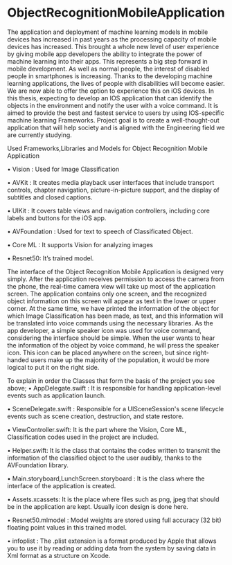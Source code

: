 # ObjectRecognitionMobileApplication


The application and deployment of machine learning models in mobile devices has increased in past years as the processing capacity of mobile devices has increased. This brought a whole new level of user experience by giving mobile app developers the ability to integrate the power of machine learning into their apps. This represents a big step forward in mobile development. As well as normal people, the interest of disabled people in smartphones is increasing. Thanks to the developing machine learning applications, the lives of people with disabilities will become easier. We are now able to offer the option to experience this on iOS devices. In this thesis, expecting to develop an IOS application that can identify the objects in the environment and notify the user with a voice command. It is aimed to provide the best and fastest service to users by using IOS-specific machine learning Frameworks. Project goal is to create a well-thought-out application that will help society and is aligned with the Engineering field we are currently studying.



Used Frameworks,Libraries and Models for Object Recognition Mobile Application

• Vision : Used for Image Classification

• AVKit : It creates media playback user interfaces that include transport controls,
chapter navigation, picture-in-picture support, and the display of subtitles and closed
captions.

• UIKit : It covers table views and navigation controllers, including core labels and
buttons for the iOS app.

• AVFoundation : Used for text to speech of Classificated Object.

• Core ML : It supports Vision for analyzing images

• Resnet50: It’s trained model.


The interface of the Object Recognition Mobile Application is designed very simply. After the application receives permission to access the camera from the phone, the real-time camera view will take up most of the application screen.
The application contains only one screen, and the recognized object information on this screen will appear as text in the lower or upper corner.
At the same time, we have printed the information of the object for which Image Classification has been made, as text, and this information will be translated into voice commands using the necessary libraries. As the app developer, a simple speaker icon was used for voice command, considering the interface should be simple. When the user wants to hear the information of the object by voice command, he will press the speaker icon. This icon can be placed anywhere on the screen, but since right-handed users make up the majority of the population, it would be more logical to put it on the right side.


To explain in order the Classes that form the basis of the project you see above;
• AppDelegate.swift : It is responsible for handling application-level events such as application launch.

• SceneDelegate.swift : Responsible for a UISceneSession's scene lifecycle events such as scene creation, destruction, and state restore.

• ViewController.swift: It is the part where the Vision, Core ML, Classification codes used in the project are included.

• Helper.swift: It is the class that contains the codes written to transmit the information of the classified object to the user audibly, thanks to the AVFoundation library.

• Main.storyboard,LunchScreen.storyboard : It is the class where the interface of the application is created.

• Assets.xcassets: It is the place where files such as png, jpeg that should be in the application are kept. Usually icon design is done here.

• Resnet50.mlmodel : Model weights are stored using full accuracy (32 bit) floating point values in this trained model.

• infoplist : The .plist extension is a format produced by Apple that allows you to use it by reading or adding data from the system by saving data in Xml format as a structure on Xcode.


